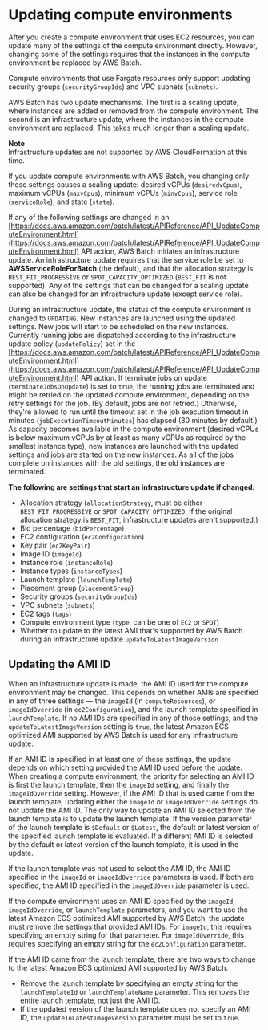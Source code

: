 # Updating compute environments<a name="updating-compute-environments"></a>

After you create a compute environment that uses EC2 resources, you can update many of the settings of the compute environment directly\. However, changing some of the settings requires that the instances in the compute environment be replaced by AWS Batch\.

Compute environments that use Fargate resources only support updating security groups \(`securityGroupIds`\) and VPC subnets \(`subnets`\)\.

AWS Batch has two update mechanisms\. The first is a scaling update, where instances are added or removed from the compute environment\. The second is an infrastructure update, where the instances in the compute environment are replaced\. This takes much longer than a scaling update\.

**Note**  
Infrastructure updates are not supported by AWS CloudFormation at this time\.

If you update compute environments with AWS Batch, you changing only these settings causes a scaling update: desired vCPUs \(`desiredvCpus`\), maximum vCPUs \(`maxvCpus`\), minimum vCPUs \(`minvCpus`\), service role \(`serviceRole`\), and state \(`state`\)\.

If any of the following settings are changed in an [https://docs.aws.amazon.com/batch/latest/APIReference/API_UpdateComputeEnvironment.html](https://docs.aws.amazon.com/batch/latest/APIReference/API_UpdateComputeEnvironment.html) API action, AWS Batch initiates an infrastructure update\. An infrastructure update requires that the service role be set to **AWSServiceRoleForBatch** \(the default\), and that the allocation strategy is `BEST_FIT_PROGRESSIVE` or `SPOT_CAPACITY_OPTIMIZED` \(`BEST_FIT` is not supported\)\. Any of the settings that can be changed for a scaling update can also be changed for an infrastructure update \(except service role\)\.

During an infrastructure update, the status of the compute environment is changed to `UPDATING`\. New instances are launched using the updated settings\. New jobs will start to be scheduled on the new instances\. Currently running jobs are dispatched according to the infrastructure update policy \(`updatePolicy`\) set in the [https://docs.aws.amazon.com/batch/latest/APIReference/API_UpdateComputeEnvironment.html](https://docs.aws.amazon.com/batch/latest/APIReference/API_UpdateComputeEnvironment.html) API action\. If terminate jobs on update \(`terminateJobsOnUpdate`\) is set to `true`, the running jobs are terminated and might be retried on the updated compute environment, depending on the retry settings for the job\. \(By default, jobs are not retried\.\) Otherwise, they're allowed to run until the timeout set in the job execution timeout in minutes \(`jobExecutionTimeoutMinutes`\) has elapsed \(30 minutes by default\.\) As capacity becomes available in the compute environment \(desired vCPUs is below maximum vCPUs by at least as many vCPUs as required by the smallest instance type\), new instances are launched with the updated settings and jobs are started on the new instances\. As all of the jobs complete on instances with the old settings, the old instances are terminated\.

**The following are settings that start an infrastructure update if changed:**
+ Allocation strategy \(`allocationStrategy`, must be either `BEST_FIT_PROGRESSIVE` or `SPOT_CAPACITY_OPTIMIZED`\. If the original allocation strategy is `BEST_FIT`, infrastructure updates aren't supported\.\)
+ Bid percentage \(`bidPercentage`\)
+ EC2 configuration \(`ec2Configuration`\)
+ Key pair \(`ec2KeyPair`\)
+ Image ID \(`imageId`\)
+ Instance role \(`instanceRole`\)
+ Instance types \(`instanceTypes`\)
+ Launch template \(`launchTemplate`\)
+ Placement group \(`placementGroup`\)
+ Security groups \(`securityGroupIds`\)
+ VPC subnets \(`subnets`\)
+ EC2 tags \(`tags`\)
+ Compute environment type \(`type`, can be one of `EC2` or `SPOT`\)
+ Whether to update to the latest AMI that's supported by AWS Batch during an infrastructure update `updateToLatestImageVersion`

## Updating the AMI ID<a name="updating-compute-environments-ami"></a>

When an infrastructure update is made, the AMI ID used for the compute environment may be changed\. This depends on whether AMIs are specified in any of three settings — the `imageId` \(in `computeResources`\), or `imageIdOverride` \(in `ec2Configuration`\), and the launch template specified in `launchTemplate`\. If no AMI IDs are specified in any of those settings, and the `updateToLatestImageVersion` setting is `true`, the latest Amazon ECS optimized AMI supported by AWS Batch is used for any infrastructure update\.

If an AMI ID is specified in at least one of these settings, the update depends on which setting provided the AMI ID used before the update\. When creating a compute environment, the priority for selecting an AMI ID is first the launch template, then the `imageId` setting, and finally the `imageIdOverride` setting\. However, if the AMI ID that is used came from the launch template, updating either the `imageId` or `imageIdOverride` settings do not update the AMI ID\. The only way to update an AMI ID selected from the launch template is to update the launch template\. If the version parameter of the launch template is `$Default` or `$Latest`, the default or latest version of the specified launch template is evaluated\. If a different AMI ID is selected by the default or latest version of the launch template, it is used in the update\.

If the launch template was not used to select the AMI ID, the AMI ID specified in the `imageId` or `imageIdOverride` parameters is used\. If both are specified, the AMI ID specified in the `imageIdOverride` parameter is used\.

If the compute environment uses an AMI ID specified by the `imageId`, `imageIdOverride`, or `launchTemplate` parameters, and you want to use the latest Amazon ECS optimized AMI supported by AWS Batch, the update must remove the settings that provided AMI IDs\. For `imageId`, this requires specifying an empty string for that parameter\. For `imageIdOverride`, this requires specifying an empty string for the `ec2Configuration` parameter\.

If the AMI ID came from the launch template, there are two ways to change to the latest Amazon ECS optimized AMI supported by AWS Batch\.
+ Remove the launch template by specifying an empty string for the `launchTemplateId` or `launchTemplateName` parameter\. This removes the entire launch template, not just the AMI ID\.
+ If the updated version of the launch template does not specify an AMI ID, the `updateToLatestImageVersion` parameter must be set to `true`\.